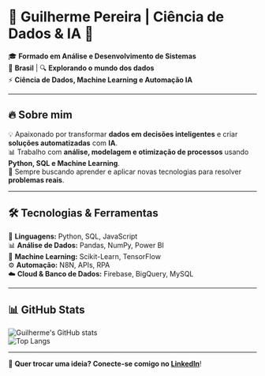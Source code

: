 

# 🚀 Guilherme Pereira | Ciência de Dados & IA 🤖  

🎓 **Formado em Análise e Desenvolvimento de Sistemas**  
📍 **Brasil** | 🔍 **Explorando o mundo dos dados**  
⚡ **Ciência de Dados, Machine Learning e Automação IA**  

---

## 🔥 Sobre mim  
💡 Apaixonado por transformar **dados em decisões inteligentes** e criar **soluções automatizadas** com **IA**.  
📊 Trabalho com **análise, modelagem e otimização de processos** usando **Python, SQL e Machine Learning**.  
🚀 Sempre buscando aprender e aplicar novas tecnologias para resolver **problemas reais**.  

---

## 🛠️ Tecnologias & Ferramentas  
🔹 **Linguagens:** Python, SQL, JavaScript  
📊 **Análise de Dados:** Pandas, NumPy, Power BI  
🧠 **Machine Learning:** Scikit-Learn, TensorFlow  
⚙️ **Automação:** N8N, APIs, RPA  
☁️ **Cloud & Banco de Dados:** Firebase, BigQuery, MySQL  

---

## 📊 GitHub Stats  
![Guilherme's GitHub stats](https://github-readme-stats.vercel.app/api?username=guilhep&show_icons=true&theme=radical)  
![Top Langs](https://github-readme-stats.vercel.app/api/top-langs/?username=guilhep&layout=compact&theme=radical)  

---

📩 **Quer trocar uma ideia? Conecte-se comigo no [LinkedIn](https://www.linkedin.com/in/guilherme-pereira-dos-santos-frontend-react/)**!  

